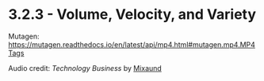 # 3.2.3 - Volume, Velocity, and Variety

Mutagen: <https://mutagen.readthedocs.io/en/latest/api/mp4.html#mutagen.mp4.MP4Tags>

Audio credit: _Technology Business_ by [Mixaund](https://mixaund.bandcamp.com)
